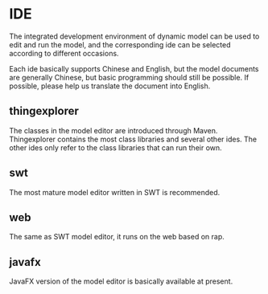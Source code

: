 # IDE
The integrated development environment of dynamic model can be used to edit and run the model, and the corresponding ide can be selected according to different occasions.

Each ide basically supports Chinese and English, but the model documents are generally Chinese, but basic programming should still be possible. If possible, please help us translate the document into English.

## thingexplorer
The classes in the model editor are introduced through Maven. Thingexplorer contains the most class libraries and several other ides. The other ides only refer to the class libraries that can run their own.
## swt
The most mature model editor written in SWT is recommended.
## web
The same as SWT model editor, it runs on the web based on rap.
## javafx
JavaFX version of the model editor is basically available at present.